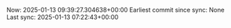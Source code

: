 Now: 2025-01-13 09:39:27.304638+00:00 Earliest commit since sync: None Last sync: 2025-01-13 07:22:43+00:00
